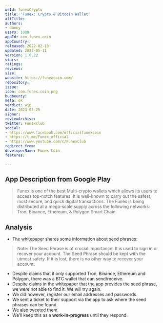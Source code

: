 ```yaml
---
wsId: funexCrypto
title: 'Funex: Crypto & Bitcoin Wallet'
altTitle: 
authors:
- danny 
users: 1000
appId: com.funex.coin
appCountry: 
released: 2022-02-18
updated: 2023-05-11
version: 1.0.22
stars: 
ratings: 
reviews: 
size: 
website: https://funexcoin.com/
repository: 
issue: 
icon: com.funex.coin.png
bugbounty: 
meta: ok
verdict: wip
date: 2023-05-25
signer: 
reviewArchive: 
twitter: Funexclub
social:
- https://www.facebook.com/officialfunexcoin
- https://t.me/Funex_official
- https://www.youtube.com/c/FunexClub 
redirect_from: 
developerName: Funex Coin
features: 

---
```


## App Description from Google Play 

> Funex is one of the best Multi-crypto wallets which allows its users to access top-notch features. It is well-known to carry out the safest, most secure, and quick digital transactions. The Funex is being distributed at a mega-scale supply across the following networks: Tron, Binance, Ethereum, & Polygon Smart Chain.

## Analysis 

- The [whitepaper](https://funexcoin.com/asset/img/funex-whitepaper.pdf) shares some information about seed phrases: 

> Note: The Seed Phrase is of crucial importance. It is used to sign in or recover your account. The Seed Phrase should be kept with the utmost safety. If it is lost, there is no other way to recover your account.

- Despite claims that it only supported Tron, Binance, Ethereum and Polygon, there was a BTC wallet that can send/receive. 
- Despite claims in the whitepaper that the app provides the seed phrase, we were not able to find it. We will try again.
- We did however, register our email addresses and passwords.
- We sent a ticket to their support via the app to ask where the seed phrases can be found.
- We also [tweeted](https://twitter.com/BitcoinWalletz/status/1661601267490205698) them.
- We'll keep this as a **work-in-progress** until they respond. 